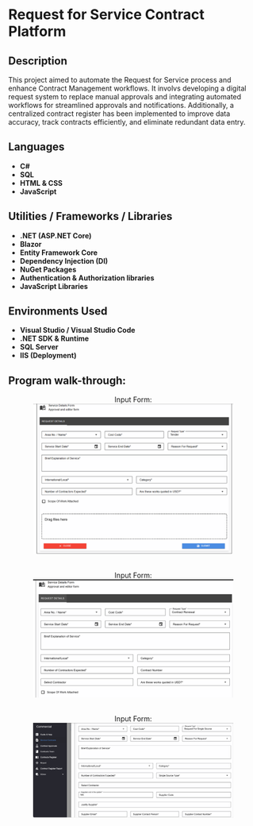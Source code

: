 <h1>Request for Service Contract Platform</h1>


<h2>Description</h2>
This project aimed to automate the Request for Service process and enhance Contract Management workflows. It involvs developing a digital request system to replace manual approvals and integrating automated workflows for streamlined approvals and notifications. Additionally, a centralized contract register has been implemented to improve data accuracy, track contracts efficiently, and eliminate redundant data entry.
<br />


<h2>Languages</h2>

- <b>C#</b> 
- <b>SQL</b>
- <b>HTML & CSS</b>
- <b>JavaScript</b>

<h2>Utilities / Frameworks / Libraries</h2>

- <b>.NET (ASP.NET Core)</b> 
- <b>Blazor</b>
- <b>Entity Framework Core </b>
- <b>Dependency Injection (DI)</b>
- <b>NuGet Packages</b>
- <b>Authentication & Authorization libraries </b>
- <b>JavaScript Libraries</b>

<h2>Environments Used </h2>

- <b>Visual Studio / Visual Studio Code</b> 
- <b>.NET SDK & Runtime</b>
- <b>SQL Server </b>
- <b>IIS (Deployment)</b>


<h2>Program walk-through:</h2>

<p align="center">
Input Form: <br/>
<img src="https://github.com/SaliKangwa/Service-Contract/blob/main/SR%20Form.png" height="80%" width="80%" alt="Input Form"/>
<br />
<br />

<p align="center">
Input Form: <br/>
<img src="https://github.com/SaliKangwa/Service-Contract/blob/main/sr%20form%204.png" height="80%" width="80%" alt="Input Form"/>
<br />
<br />


<p align="center">
Input Form: <br/>
<img src="https://github.com/SaliKangwa/Service-Contract/blob/main/sr%20form%205.png" height="80%" width="80%" alt="Input Form"/>
<br />
<br />



<!--
 ```diff
- text in red
+ text in green
! text in orange
# text in gray
@@ text in purple (and bold)@@
```
--!>
